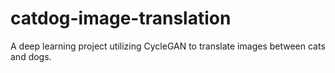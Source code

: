 # catdog-image-translation
A deep learning project utilizing CycleGAN to translate images between cats and dogs.
